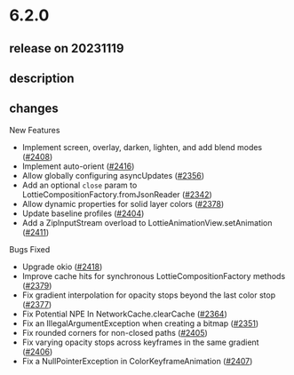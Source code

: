 # 6.2.0

## release on 20231119

## description

## changes

New Features

* Implement screen, overlay, darken, lighten, and add blend modes (<a href="https://github.com/airbnb/lottie-android/pull/2408" data-hovercard-type="pull_request" data-hovercard-url="/airbnb/lottie-android/pull/2408/hovercard">#2408</a>)
* Implement auto-orient (<a href="https://github.com/airbnb/lottie-android/pull/2416" data-hovercard-type="pull_request" data-hovercard-url="/airbnb/lottie-android/pull/2416/hovercard">#2416</a>)
* Allow globally configuring asyncUpdates (<a href="https://github.com/airbnb/lottie-android/pull/2356" data-hovercard-type="pull_request" data-hovercard-url="/airbnb/lottie-android/pull/2356/hovercard">#2356</a>)
* Add an optional <code>close</code> param to LottieCompositionFactory.fromJsonReader (<a href="https://github.com/airbnb/lottie-android/pull/2342" data-hovercard-type="pull_request" data-hovercard-url="/airbnb/lottie-android/pull/2342/hovercard">#2342</a>)
* Allow dynamic properties for solid layer colors (<a href="https://github.com/airbnb/lottie-android/pull/2378" data-hovercard-type="pull_request" data-hovercard-url="/airbnb/lottie-android/pull/2378/hovercard">#2378</a>)
* Update baseline profiles (<a href="https://github.com/airbnb/lottie-android/pull/2404" data-hovercard-type="pull_request" data-hovercard-url="/airbnb/lottie-android/pull/2404/hovercard">#2404</a>)
* Add a ZipInputStream overload to LottieAnimationView.setAnimation (<a href="https://github.com/airbnb/lottie-android/pull/2411" data-hovercard-type="pull_request" data-hovercard-url="/airbnb/lottie-android/pull/2411/hovercard">#2411</a>)

Bugs Fixed

* Upgrade okio (<a href="https://github.com/airbnb/lottie-android/pull/2418" data-hovercard-type="pull_request" data-hovercard-url="/airbnb/lottie-android/pull/2418/hovercard">#2418</a>)
* Improve cache hits for synchronous LottieCompositionFactory methods (<a href="https://github.com/airbnb/lottie-android/pull/2379" data-hovercard-type="pull_request" data-hovercard-url="/airbnb/lottie-android/pull/2379/hovercard">#2379</a>)
* Fix gradient interpolation for opacity stops beyond the last color stop (<a href="https://github.com/airbnb/lottie-android/pull/2377" data-hovercard-type="pull_request" data-hovercard-url="/airbnb/lottie-android/pull/2377/hovercard">#2377</a>)
* Fix Potential NPE In NetworkCache.clearCache (<a href="https://github.com/airbnb/lottie-android/pull/2364" data-hovercard-type="pull_request" data-hovercard-url="/airbnb/lottie-android/pull/2364/hovercard">#2364</a>)
* Fix an IllegalArgumentException when creating a bitmap (<a href="https://github.com/airbnb/lottie-android/pull/2351" data-hovercard-type="pull_request" data-hovercard-url="/airbnb/lottie-android/pull/2351/hovercard">#2351</a>)
* Fix rounded corners for non-closed paths (<a href="https://github.com/airbnb/lottie-android/pull/2405" data-hovercard-type="pull_request" data-hovercard-url="/airbnb/lottie-android/pull/2405/hovercard">#2405</a>)
* Fix varying opacity stops across keyframes in the same gradient (<a href="https://github.com/airbnb/lottie-android/pull/2406" data-hovercard-type="pull_request" data-hovercard-url="/airbnb/lottie-android/pull/2406/hovercard">#2406</a>)
* Fix a NullPointerException in ColorKeyframeAnimation (<a href="https://github.com/airbnb/lottie-android/pull/2407" data-hovercard-type="pull_request" data-hovercard-url="/airbnb/lottie-android/pull/2407/hovercard">#2407</a>)

